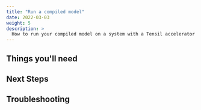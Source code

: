 ```yaml
---
title: "Run a compiled model"
date: 2022-03-03
weight: 5
description: >
  How to run your compiled model on a system with a Tensil accelerator
---
```



## Things you'll need

## Next Steps

## Troubleshooting

